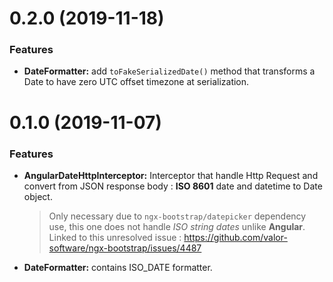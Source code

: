 # 0.2.0 (2019-11-18)

### Features

* **DateFormatter:** add `toFakeSerializedDate()` method that transforms a Date to have zero UTC offset timezone at serialization.


# 0.1.0 (2019-11-07)

### Features

* **AngularDateHttpInterceptor:** Interceptor that handle Http Request and convert from JSON response body : **ISO 8601** date and datetime to Date object.
  > Only necessary due to `ngx-bootstrap/datepicker` dependency use, this one does not handle *ISO string dates* unlike **Angular**.<br/>
  > Linked to this unresolved issue : https://github.com/valor-software/ngx-bootstrap/issues/4487
* **DateFormatter:** contains ISO_DATE formatter.
